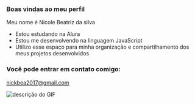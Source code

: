 ### Boas vindas ao meu perfil 

Meu nome é Nicole Beatriz da silva

- Estou estudando na Alura
- Estou me desenvolvendo na linguagem JavaScript
- Utilizo esse espaço para minha organização e compartilhamento dos meus projetos desenvolvidos

### Você pode entrar em contato comigo:

nickbea2017@gmail.com

![descrição do GIF](https://media1.tenor.com/m/2QhToXGHrMwAAAAC/the-owl-house-lumity.gif)
